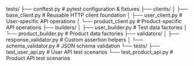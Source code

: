 tests/
├── conftest.py              # pytest configuration & fixtures
├── clients/
│   ├── base_client.py       # Reusable HTTP client foundation
│   ├── user_client.py       # User-specific API operations
│   └── product_client.py    # Product-specific API operations
├── builders/
│   ├── user_builder.py      # Test data factories
│   └── product_builder.py   # Product data factories
├── validators/
│   ├── response_validator.py # Custom assertion helpers
│   └── schema_validator.py   # JSON schema validation
└── tests/
    ├── test_user_api.py     # User API test scenarios
    └── test_product_api.py  # Product API test scenarios
